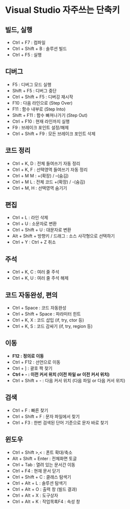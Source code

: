 # Visual Studio 자주쓰는 단축키



## 빌드, 실행

- Ctrl + F7 : 컴파일
- Ctrl + Shift + B : 솔루션 빌드
- Ctrl + F5 : 실행

 

## 디버그

- F5 : 디버그 모드 실행
- Shift + F5 : 디버그 중단
- Ctrl + Shift + F5 : 디버깅 재시작
- F10 : 다음 라인으로 (Step Over)
- F11 : 함수 내부로 (Step Into)
- Shift + F11 : 함수 빠져나가기 (Step Out)
- Ctrl + F10 : 현재 라인까지 실행
- F9 : 브레이크 포인트 설정/해제
- Ctrl + Shift + F9 : 모든 브레이크 포인트 삭제

 

## 코드 정리

- Ctrl + K, D : 전체 들여쓰기 자동 정리
- Ctrl + K, F : 선택영역 들여쓰기 자동 정리
- Ctrl + M M : +(확장) / –(숨김)
- Ctrl + M L : 전체 코드 +(확장) / -(숨김)
- Ctrl + M, H : 선택영역 숨기기

 

## 편집

- Ctrl + L : 라인 삭제
- Ctrl + U : 소문자로 변환
- Ctrl + Shift + U : 대문자로 변환
- Alt + Shift + 방향키 / 드래그 : 소스 사각형으로 선택하기
- Ctrl + Y : Ctrl + Z 취소

 

## 주석

- Ctrl + K, C : 여러 줄 주석
- Ctrl + K, U : 여러 줄 주석 해제

 

## 코드 자동완성, 편의

- Ctrl + Space : 코드 자동완성
- Ctrl + Shift + Space : 파라미터 힌트
- Ctrl + K, X : 코드 삽입 (if, try, ctor 등)
- Ctrl + K, S : 코드 감싸기 (if, try, region 등)

 

## 이동

- **F12 : 정의로 이동**
- Ctrl + F12 : 선언으로 이동
- Ctrl + ] : 괄호 짝 찾기
- **Ctrl + - : 이전 커서 위치 (이전 파일 or 이전 커서 위치)**
- Ctrl + Shift + - : 다음 커서 위치 (다음 파일 or 다음 커서 위치)

 

## 검색

- Ctrl + F : 빠른 찾기
- Ctrl + Shift + F : 문자 파일에서 찾기
- Ctrl + F3 : 한번 검색된 단어 기준으로 문자 바로 찾기

 

## 윈도우

- Ctrl + Shift >,< : 폰트 확대/축소
- Alt + Shift + Enter : 전체화면 토글
- Ctrl + Tab : 열려 있는 문서간 이동
- Ctrl + F4 : 현재 문서 닫기
- Ctrl + Shift + C : 클래스 탐색기
- Ctrl + Alt + L : 솔루션 탐색기
- Ctrl + Alt + O : 출력 창 (빌드 결과)
- Ctrl + Alt + X : 도구상자
- Ctrl + Alt + K : 작업목록F4 : 속성 창